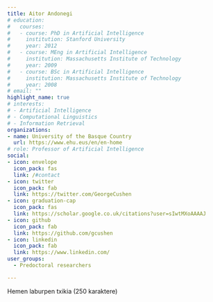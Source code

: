 ```yaml
---
title: Aitor Andonegi
# education:
#   courses:
#   - course: PhD in Artificial Intelligence
#     institution: Stanford University
#     year: 2012
#   - course: MEng in Artificial Intelligence
#     institution: Massachusetts Institute of Technology
#     year: 2009
#   - course: BSc in Artificial Intelligence
#     institution: Massachusetts Institute of Technology
#     year: 2008
# email: ""
highlight_name: true
# interests:
# - Artificial Intelligence
# - Computational Linguistics
# - Information Retrieval
organizations:
- name: University of the Basque Country
  url: https://www.ehu.eus/en/en-home
# role: Professor of Artificial Intelligence
social:
- icon: envelope
  icon_pack: fas
  link: /#contact
- icon: twitter
  icon_pack: fab
  link: https://twitter.com/GeorgeCushen
- icon: graduation-cap
  icon_pack: fas
  link: https://scholar.google.co.uk/citations?user=sIwtMXoAAAAJ
- icon: github
  icon_pack: fab
  link: https://github.com/gcushen
- icon: linkedin
  icon_pack: fab
  link: https://www.linkedin.com/
user_groups: 
  - Predoctoral researchers

---
```


Hemen laburpen txikia (250 karaktere)
